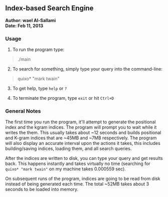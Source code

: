 ## Index-based Search Engine
**Author: wael Al-Sallami**  
**Date: Feb 11, 2013**

### Usage
1. To run the program type:
> ./main

2. To search for something, simply type your query into the command-line:
> quixo* "mark twain"

3. To get help, type `help` or `?`

4. To terminate the program, type `exit` or hit `Ctrl+D`

### General Notes
The first time you run the program, it'll attempt to generate the positional index and the kgram indices. The program will prompt you to wait while it writes the them. This usually takes about ~12 seconds and builds positional and K-gram indices that are ~45MB and ~7MB respectively. The program will also display an accurate interval upon the actions it takes, this includes building/saving indices, loading them, and all search queries.

After the indices are written to disk, you can type your query and get results back. This happens instantly and takes virtually no time (searching for `quixo* "mark twain"` on my machine takes 0.000559 sec).

On subsequent runs of the program, indices are going to be read from disk instead of being generated each time. The total ~52MB takes about 3 seconds to be loaded into memory.

### 